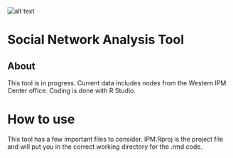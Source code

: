 ![alt text](https://i.imgur.com/QTKbghr.png "Western IPM Center")

# Social Network Analysis Tool

## About

This tool is in progress. Current data includes nodes from the Western IPM Center office. Coding is done with R Studio.

# How to use

This tool has a few important files to consider. IPM.Rproj is the project file and will put you in the correct working directory for the .rmd code.

